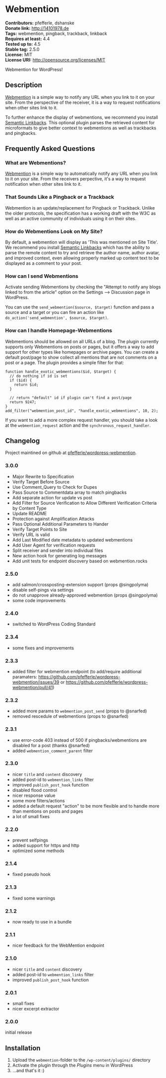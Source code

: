 # Webmention #
**Contributors:** pfefferle, dshanske  
**Donate link:** http://14101978.de  
**Tags:** webmention, pingback, trackback, linkback  
**Requires at least:** 4.4  
**Tested up to:** 4.5  
**Stable tag:** 2.5.0  
**License:** MIT  
**License URI:** http://opensource.org/licenses/MIT  

Webmention for WordPress!

## Description ##

[Webmention](http://webmention.net/) is a simple way to notify any URL when you link to it on your site. From the perspective of the receiver, it is a way to request notifications when other sites link to it. 

To further enhance the display of webmentions, we recommend you install [Semantic Linkbacks](http://wordpress.org/plugins/semantic-linkbacks). This optional plugin parses the retrieved content for 
microformats to give better context to webmentions as well as trackbacks and pingbacks.

## Frequently Asked Questions ##

### What are Webmentions? ###

[Webmention](http://webmention.net) is a simple way to automatically notify any URL when you link to it on your site. From the receivers perpective, it's a way to request notification when other sites link to it. 

### That Sounds Like a Pingback or a Trackback ###

Webmention is an update/replacement for Pingback or Trackback. Unlike the older protocols, the specification has a working draft with the W3C as well as an active community of individuals using it on their sites.

### How do Webmentions Look on My Site? ###

By default, a webmention will display as 'This was mentioned on Site Title'. We recommend you install [Semantic Linkbacks](http://wordpress.org/plugins/semantic-linkbacks) which has the ability to 
parse the remote content to try and retrieve the author name, author avatar, and improved context, even allowing properly marked up content text to be displayed as a comment to your post. 

### How can I send Webmentions ###

Activate sending Webmentions by checking the "Attempt to notify any blogs linked to from the article" option on the Settings --> Discussion page in WordPress.

You can use the `send_webmention($source, $target)` function and pass a source and a target or you can fire an action like `do_action('send_webmention', $source, $target)`.

### How can I handle Homepage-Webmentions ###

Webmentions should be allowed on all URLs of a blog. The plugin currently supports only Webmentions on
posts or pages, but it offers a way to add support for other types like homepages or archive pages.
You can create a default post/page to show collect all mentions that are not comments on a post or a page. 
The plugin provides a simple filter for that:

    function handle_exotic_webmentions($id, $target) {
      // do nothing if id is set
      if ($id) {
        return $id;
      }

      // return "default" id if plugin can't find a post/page
      return 9247;
    }
    add_filter("webmention_post_id", "handle_exotic_webmentions", 10, 2);

If you want to add a more complex request handler, you should take a look at the
`webmention_request` action and the `synchronous_request_handler`.

## Changelog ##

Project maintined on github at [pfefferle/wordpress-webmention](https://github.com/pfefferle/wordpress-webmention).

### 3.0.0 ###

* Major Rewrite to Specification
* Verify Target Before Source
* Use Comment_Query to Check for Dupes
* Pass Source to Commentdata array to match pingbacks
* Add separate action for update vs post
* Add Filter for Source Verification to Allow Different Verification Criteria by Content Type
* Update README
* Protection against Amplification Attacks
* Pass Optional Additional Parameters to Hander
* Verify Target Points to Site
* Verify URL is valid
* Add Last Modified date metadata to updated webmentions
* Add User Agent for verification requests
* Split receiver and sender into individual files
* New action hook for generating log messages
* Add unit tests for endpoint discovery based on webmention.rocks

### 2.5.0 ###

* add salmon/crossposting-extension support (props @singpolyma)
* disable self-pings via settings
* do not unapprove already-approved webmention (props @singpolyma)
* some code improvements

### 2.4.0 ###

* switched to WordPress Coding Standard

### 2.3.4 ###

* some fixes and improvements

### 2.3.3 ###

* added filter for webmention endpoint (to add/require additional paramaters: <https://github.com/pfefferle/wordpress-webmention/issues/39> or <https://github.com/pfefferle/wordpress-webmention/pull/41>)

### 2.3.2 ###

* added more params to `webmention_post_send` (props to @snarfed)
* removed rescedule of webmentions (props to @snarfed)

### 2.3.1 ###

* use error-code 403 instead of 500 if pingbacks/webmentions are disabled for a post (thanks @snarfed)
* added `webmention_comment_parent` filter

### 2.3.0 ###

* nicer `title` and `content` discovery
* added post-id to `webmention_links` filter
* improved `publish_post_hook` function
* disabled flood control
* nicer response value
* some more filters/actions
* added a default request "action" to be more flexible and to handle more than mentions on posts and pages
* a lot of small fixes

### 2.2.0 ###

* prevent selfpings
* added support for https and http
* optimized some methods

### 2.1.4 ###

* fixed pseudo hook

### 2.1.3 ###

* fixed some warnings

### 2.1.2 ###

* now ready to use in a bundle

### 2.1.1 ###

* nicer feedback for the WebMention endpoint

### 2.1.0 ###

* nicer `title` and `content` discovery
* added post-id to `webmention_links` filter
* improved `publish_post_hook` function

### 2.0.1 ###

* small fixes
* nicer excerpt extractor

### 2.0.0 ###

initial release

## Installation ##

1. Upload the `webmention`-folder to the `/wp-content/plugins/` directory
2. Activate the plugin through the *Plugins* menu in WordPress
3. ...and that's it :)
